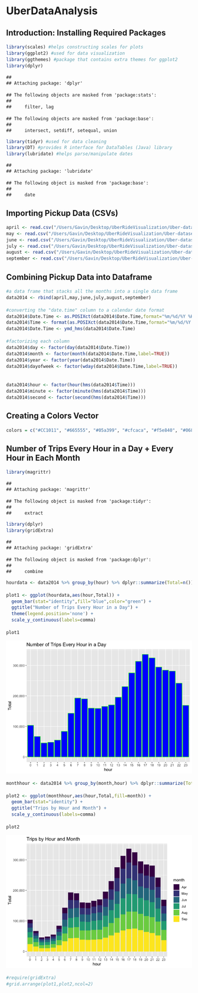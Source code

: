 UberDataAnalysis
================

## Introduction: Installing Required Packages

``` r
library(scales) #helps constructing scales for plots
library(ggplot2) #used for data visualization
library(ggthemes) #package that contains extra themes for ggplot2
library(dplyr)
```

    ## 
    ## Attaching package: 'dplyr'

    ## The following objects are masked from 'package:stats':
    ## 
    ##     filter, lag

    ## The following objects are masked from 'package:base':
    ## 
    ##     intersect, setdiff, setequal, union

``` r
library(tidyr) #used for data cleaning
library(DT) #provides R interface for DataTables (Java) library
library(lubridate) #helps parse/manipulate dates
```

    ## 
    ## Attaching package: 'lubridate'

    ## The following object is masked from 'package:base':
    ## 
    ##     date

## Importing Pickup Data (CSVs)

``` r
april <- read.csv("/Users/Gavin/Desktop/UberRideVisualization/Uber-dataset/uber-raw-data-apr14.csv")
may <- read.csv("/Users/Gavin/Desktop/UberRideVisualization/Uber-dataset/uber-raw-data-may14.csv")
june <- read.csv("/Users/Gavin/Desktop/UberRideVisualization/Uber-dataset/uber-raw-data-jun14.csv")
july <- read.csv("/Users/Gavin/Desktop/UberRideVisualization/Uber-dataset/uber-raw-data-jul14.csv")
august <- read.csv("/Users/Gavin/Desktop/UberRideVisualization/Uber-dataset/uber-raw-data-aug14.csv")
september <- read.csv("/Users/Gavin/Desktop/UberRideVisualization/Uber-dataset/uber-raw-data-sep14.csv")
```

## Combining Pickup Data into Dataframe

``` r
#a data frame that stacks all the months into a single data frame
data2014 <- rbind(april,may,june,july,august,september) 

#converting the "date.time" column to a calendar date format
data2014$Date.Time <- as.POSIXct(data2014$Date.Time,format="%m/%d/%Y %H:%M:%S")
data2014$Time <- format(as.POSIXct(data2014$Date.Time,format="%m/%d/%Y %H:%M:%S"),format="%H:%M:%S")
data2014$Date.Time <- ymd_hms(data2014$Date.Time)

#factorizing each column
data2014$day <- factor(day(data2014$Date.Time))
data2014$month <- factor(month(data2014$Date.Time,label=TRUE))
data2014$year <- factor(year(data2014$Date.Time))
data2014$dayofweek <- factor(wday(data2014$Date.Time,label=TRUE))


data2014$hour <- factor(hour(hms(data2014$Time)))
data2014$minute <- factor(minute(hms(data2014$Time)))
data2014$second <- factor(second(hms(data2014$Time)))
```

## Creating a Colors Vector

``` r
colors = c("#CC1011", "#665555", "#05a399", "#cfcaca", "#f5e840", "#0683c9", "#e075b0")
```

## Number of Trips Every Hour in a Day + Every Hour in Each Month

``` r
library(magrittr)
```

    ## 
    ## Attaching package: 'magrittr'

    ## The following object is masked from 'package:tidyr':
    ## 
    ##     extract

``` r
library(dplyr)
library(gridExtra)
```

    ## 
    ## Attaching package: 'gridExtra'

    ## The following object is masked from 'package:dplyr':
    ## 
    ##     combine

``` r
hourdata <- data2014 %>% group_by(hour) %>% dplyr::summarize(Total=n())

plot1 <- ggplot(hourdata,aes(hour,Total)) +
  geom_bar(stat="identity",fill="blue",color="green") +
  ggtitle("Number of Trips Every Hour in a Day") +
  theme(legend.position='none') +
  scale_y_continuous(labels=comma)

plot1
```

![](uber_analysis_files/figure-gfm/unnamed-chunk-5-1.png)<!-- -->

``` r
monthhour <- data2014 %>% group_by(month,hour) %>% dplyr::summarize(Total=n())

plot2 <- ggplot(monthhour,aes(hour,Total,fill=month)) +
  geom_bar(stat="identity") +
  ggtitle("Trips by Hour and Month") +
  scale_y_continuous(labels=comma)

plot2
```

![](uber_analysis_files/figure-gfm/unnamed-chunk-5-2.png)<!-- -->

``` r
#require(gridExtra)
#grid.arrange(plot1,plot2,ncol=2)
```
